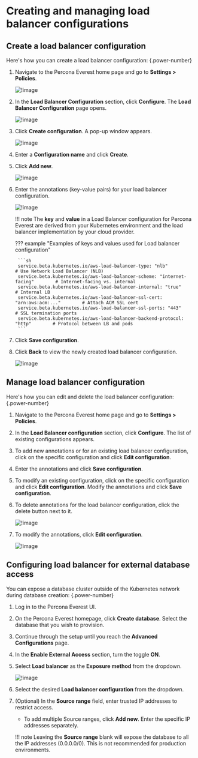 # Creating and managing load balancer configurations


## Create a load balancer configuration

Here's how you can create a load balancer configuration:
{.power-number}

1.  Navigate to the Percona Everest home page and go to <i class="uil uil-cog"></i> **Settings > Policies**.

    ![!image](../images/policies_page.png)

2. In the **Load Balancer Configuration** section, click **Configure**. The **Load Balancer Configuration** page opens.

    ![!image](../images/load_balancer_config_page.png)

3. Click **Create configuration**. A pop-up window appears.

    ![!image](../images/create_config_load_balancer.png)

4. Enter a **Configuration name** and click **Create**.

5. Click **Add new**.

    ![!image](../images/loadbalancer_add_new_config.png)

6. Enter the annotations (key-value pairs) for your load balancer configuration. 

    ![!image](../images/key_value_load_balancer.png)

    !!! note
        The **key** and **value** in a Load Balancer configuration for Percona Everest are derived from your Kubernetes environment and the load balancer implementation by your cloud provider.

    ??? example "Examples of keys and values used for Load balancer configuration"

        ```sh
        service.beta.kubernetes.io/aws-load-balancer-type: "nlb"                    # Use Network Load Balancer (NLB)
        service.beta.kubernetes.io/aws-load-balancer-scheme: "internet-facing"        # Internet-facing vs. internal
        service.beta.kubernetes.io/aws-load-balancer-internal: "true"                   # Internal LB
        service.beta.kubernetes.io/aws-load-balancer-ssl-cert: "arn:aws:acm:..."        # Attach ACM SSL cert
        service.beta.kubernetes.io/aws-load-balancer-ssl-ports: "443"                   # SSL termination ports
        service.beta.kubernetes.io/aws-load-balancer-backend-protocol: "http"        # Protocol between LB and pods
        ```

7. Click **Save configuration**.

8. Click **Back** to view the newly created load balancer configuration.

    ![!image](../images/new_created_load_balancer_configurations.png)

## Manage load balancer configuration

Here's how you can edit and delete the load balancer configuration:
{.power-number}

1.  Navigate to the Percona Everest home page and go to <i class="uil uil-cog"></i> **Settings > Policies**.

2. In the **Load Balancer configuration** section, click **Configure**. The list of existing configurations appears.

3. To add new annotations or for an existing load balancer configuration, click on the specific configuration and click **Edit configuration**.

4. Enter the annotations and click **Save configuration**.

5. To modify an existing configuration, click on the specific configuration and click **Edit configuration**. Modify the annotations and click **Save configuration**.

6. To delete annotations for the load balancer configuration, click the delete button next to it.

    ![!image](../images/delete_loadbalancer_configuration.png)

7. To modify the annotations, click **Edit configuration**.

    ![!image](../images/edit_loadbalancer_configuration.png)


## Configuring load balancer for external database access

You can expose a database cluster outside of the Kubernetes network during database creation:
{.power-number}

1. Log in to the Percona Everest UI.

2. On the Percona Everest homepage, click **Create database**. Select the database that you wish to provision.

3. Continue through the setup until you reach the **Advanced Configurations** page.

4. In the **Enable External Access** section, turn the toggle **ON**. 

5. Select **Load balancer** as the **Exposure method** from the dropdown.

    ![!image](../images/exposure_method_loadbalancer.png)

6. Select the desired **Load balancer configuration** from the dropdown.

7. (Optional) In the **Source range** field, enter trusted IP addresses to restrict access.

    - To add multiple Source ranges, click **Add new**. Enter the specific IP addresses separately.


    !!! note
        Leaving the **Source range** blank will expose the database to all the IP addresses (0.0.0.0/0). This is not recommended for production environments.




 







